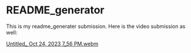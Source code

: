 # README_generator

This is my readme_generater submission. Here is the video submission as well:

[Untitled_ Oct 24, 2023 7_56 PM.webm](https://github.com/peterkim1025/README_generator/assets/57886218/a5be4da5-39c1-4a70-af6f-8792ae0d64b5)

